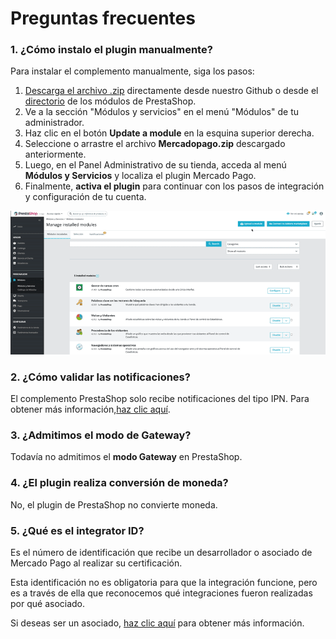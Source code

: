 # Preguntas frecuentes

### 1. ¿Cómo instalo el plugin manualmente?
 
Para instalar el complemento manualmente, siga los pasos:
 
1. [Descarga el archivo .zip](https://github.com/mercadopago/cart-prestashop-7/raw/master/mercadopago.zip) directamente desde nuestro Github o desde el [directorio](https://addons.prestashop.com/es/pago-tarjeta-carteras-digitales/23962-mercado-pago.html) de los módulos de PrestaShop.
2. Ve a la sección "Módulos y servicios" en el menú "Módulos" de tu administrador.
3. Haz clic en el botón **Update a module** en la esquina superior derecha.
4. Seleccione o arrastre el archivo **Mercadopago.zip** descargado anteriormente.
5. Luego, en el Panel Administrativo de su tienda, acceda al menú **Módulos y Servicios** y localiza el plugin Mercado Pago.
6. Finalmente, **activa el plugin** para continuar con los pasos de integración y configuración de tu cuenta.

![Activar manualmente el plugin](/images/prestashop/instalacao_manual_es.gif)

### 2. ¿Cómo validar las notificaciones?
 
El complemento PrestaShop solo recibe notificaciones del tipo IPN. Para obtener más información,[haz clic aquí](https://www.mercadopago[FAKER][URL][DOMAIN]/developers/es/guides/Notifications/ipn).
 
### 3. ¿Admitimos el modo de Gateway?
 
Todavía no admitimos el **modo Gateway** en PrestaShop.
 
### 4. ¿El plugin realiza conversión de moneda?
 
No, el plugin de PrestaShop no convierte moneda.

### 5. ¿Qué es el integrator ID?
Es el número de identificación que recibe un desarrollador o asociado de Mercado Pago al realizar su certificación.

Esta identificación no es obligatoria para que la integración funcione, pero es a través de ella que reconocemos qué integraciones fueron realizadas por qué asociado.

Si deseas ser un asociado, [haz clic aquí](https://www.mercadopago[FAKER][URL][DOMAIN]/developers/es/developer-program) para obtener más información.

